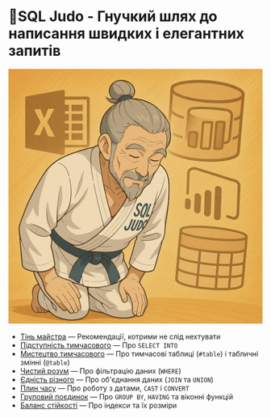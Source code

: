 # 🥋SQL Judo - Гнучкий шлях до написання швидких і елегантних запитів
![SQL Judo](sql%20judo.png)

- [Тінь майстра](0.%20SQL%20Judo.%20Тінь%20майстра) — Рекомендації, котрими не слід нехтувати
- [Підступність тимчасового](1.%20SQL%20Judo.%20підступність%20тимчасового) — Про `SELECT INTO`
- [Мистецтво тимчасового](2.%20SQL%20Judo.%20мистецтво%20тимчасового) — Про тимчасові таблиці (`#table`) і табличні змінні (`@table`)
- [Чистий розум](3.%20SQL%20Judo.%20чистий%20розум) — Про фільтрацію даних (`WHERE`)
- [Єдність різного](#notimplemented) — Про об'єднання даних (`JOIN` та `UNION`)
- [Плин часу](#notimplemented) — Про роботу з датами, `CAST` і `CONVERT`
- [Груповий поєдинок](#notimplemented) — Про `GROUP BY`, `HAVING` та віконні функцій
- [Баланс стійкості](#notimplemented) — Про індекси та їх розміри
